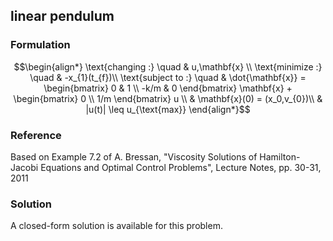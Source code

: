 ## linear pendulum

### Formulation
```math
\begin{align*}
\text{changing :} \quad & u,\mathbf{x} \\
\text{minimize :} \quad & -x_{1}(t_{f})\\
\text{subject to :} \quad & \dot{\mathbf{x}} = \begin{bmatrix} 0 & 1 \\ -k/m & 0 \end{bmatrix} \mathbf{x} + \begin{bmatrix} 0 \\ 1/m \end{bmatrix} u \\
& \mathbf{x}(0) = (x_0,v_{0})\\
& |u(t)| \leq u_{\text{max}}
\end{align*}
```

### Reference
Based on Example 7.2 of A. Bressan, "Viscosity Solutions of Hamilton-Jacobi Equations and Optimal Control Problems", Lecture Notes, pp. 30-31, 2011

### Solution
A closed-form solution is available for this problem.
